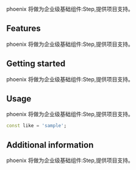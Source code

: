 <!--
 * @Author: lipeng 1162423147@qq.com
 * @Date: 2023-09-24 10:14:02
 * @LastEditors: lipeng 1162423147@qq.com
 * @LastEditTime: 2023-09-24 10:22:43
 * @FilePath: /phoenix_step/README.md
 * @Description: 这是默认设置,请设置`customMade`, 打开koroFileHeader查看配置 进行设置: https://github.com/OBKoro1/koro1FileHeader/wiki/%E9%85%8D%E7%BD%AE
-->
<!--
This README describes the package. If you publish this package to pub.dev,
this README's contents appear on the landing page for your package.

For information about how to write a good package README, see the guide for
[writing package pages](https://dart.dev/guides/libraries/writing-package-pages).

For general information about developing packages, see the Dart guide for
[creating packages](https://dart.dev/guides/libraries/create-library-packages)
and the Flutter guide for
[developing packages and plugins](https://flutter.dev/developing-packages).
-->

phoenix 将做为企业级基础组件:Step,提供项目支持。

## Features

phoenix 将做为企业级基础组件:Step,提供项目支持。

## Getting started

phoenix 将做为企业级基础组件:Step,提供项目支持。

## Usage

phoenix 将做为企业级基础组件:Step,提供项目支持。

```dart
const like = 'sample';
```

## Additional information

phoenix 将做为企业级基础组件:Step,提供项目支持。
